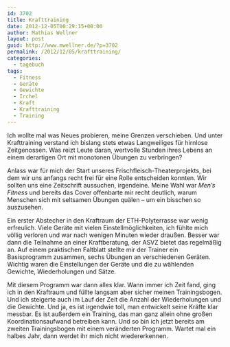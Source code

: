 ```yaml
---
id: 3702
title: Krafttraining
date: 2012-12-05T00:29:15+00:00
author: Mathias Wellner
layout: post
guid: http://www.mwellner.de/?p=3702
permalink: /2012/12/05/krafttraining/
categories:
  - tagebuch
tags:
  - Fitness
  - Geräte
  - Gewichte
  - Irchel
  - Kraft
  - Krafttraining
  - Training
---
```

Ich wollte mal was Neues probieren, meine Grenzen verschieben. Und unter Krafttraining verstand ich bislang stets etwas Langweiliges für hirnlose Zeitgenossen. Was reizt Leute daran, wertvolle Stunden ihres Lebens an einem derartigen Ort mit monotonen Übungen zu verbringen? 

Anlass war für mich der Start unseres Frischfleisch-Theaterprojekts, bei dem wir uns anfangs recht frei für eine Rolle entscheiden konnten. Wir sollten uns eine Zeitschrift aussuchen, irgendeine. Meine Wahl war _Men&#8217;s Fitness_ und bereits das Cover offenbarte mir recht deutlich, warum Menschen sich mit seltsamen Übungen quälen &ndash; um ein bisschen so auszusehen. 

Ein erster Abstecher in den Kraftraum der ETH-Polyterrasse war wenig erfreulich. Viele Geräte mit vielen Einstellmöglichkeiten, ich fühlte mich völlig verloren und war nach wenigen Minuten wieder draußen. Besser war dann die Teilnahme an einer Kraftberatung, der ASVZ bietet das regelmäßig an. Auf einem praktischen Faltblatt stellte mir der Trainer ein Basisprogramm zusammen, sechs Übungen an verschiedenen Geräten. Wichtig waren die Einstellungen der Geräte und die zu wählenden Gewichte, Wiederholungen und Sätze. 

Mit diesem Programm war dann alles klar. Wann immer ich Zeit fand, ging ich in den Kraftraum und füllte langsam aber sicher meinen Trainingsbogen. Und ich steigerte auch im Lauf der Zeit die Anzahl der Wiederholungen und die Gewichte. Und ja, es ist irgendwie toll, man entwickelt seine Kräfte klar messbar. Es ist außerdem ein Training, das man ganz allein ohne großen Koordinationsaufwand betreiben kann. Und so bin ich jetzt bereits am zweiten Trainingsbogen mit einem veränderten Programm. Wartet mal ein halbes Jahr, dann werdet ihr mich nicht wiedererkennen.